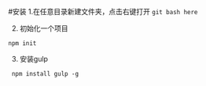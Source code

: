 #安装
1.在任意目录新建文件夹，点击右键打开 `git bash here`

2. 初始化一个项目
```
npm init
```
3. 安装gulp
```
 npm install gulp -g
```

